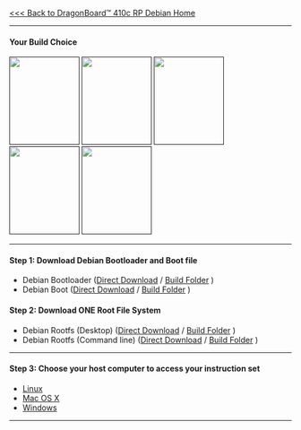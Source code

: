 [<<< Back to DragonBoard™ 410c RP Debian Home](https://github.com/sdrobertw/Transition/wiki/DragonBoard™-410c-Linaro-Debian)

***
#### Your Build Choice

[<img src="http://i.imgur.com/7rrS2JR.png" data-canonical-src="http://i.imgur.com/7rrS2JR.png" width="125" height="157" />]()
[<img src="http://i.imgur.com/yRQKDI6.png" data-canonical-src="http://i.imgur.com/yRQKDI6.png" width="125" height="157" />]()
[<img src="http://i.imgur.com/OQGR5yY.png" data-canonical-src="http://i.imgur.com/OQGR5yY.png" width="125" height="157" />]()
[<img src="http://i.imgur.com/yRQKDI6.png" data-canonical-src="http://i.imgur.com/yRQKDI6.png" width="125" height="157" />]()
[<img src="http://i.imgur.com/tXXN5bZ.png" data-canonical-src="http://i.imgur.com/tXXN5bZ.png" width="125" height="157" />]()

***
#### Step 1: Download Debian Bootloader and Boot file

- Debian Bootloader ([Direct Download](http://builds.96boards.org/releases/dragonboard410c/linaro/rescue/latest/dragonboard410c_bootloader_emmc_linux*.zip) / <a href="http://builds.96boards.org/releases/dragonboard410c/linaro/rescue/latest/" target="_blank">Build Folder</a> )
- Debian Boot ([Direct Download](http://builds.96boards.org/releases/dragonboard410c/linaro/debian/latest/boot-linaro-jessie-qcom-snapdragon-arm64-20151204-36.img.gz) / <a href="http://builds.96boards.org/releases/dragonboard410c/linaro/debian/latest/" target="_blank">Build Folder</a> )

#### Step 2: Download ONE Root File System

- Debian Rootfs (Desktop) ([Direct Download](http://builds.96boards.org/releases/dragonboard410c/linaro/debian/latest/linaro-jessie-alip-qcom-snapdragon-arm64-20151204-36.img.gz) / <a href="http://builds.96boards.org/releases/dragonboard410c/linaro/debian/latest/" target="_blank">Build Folder</a> )
- Debian Rootfs (Command line) ([Direct Download](http://builds.96boards.org/releases/dragonboard410c/linaro/debian/latest/linaro-jessie-developer-qcom-snapdragon-arm64-20151204-36.img.gz) / <a href="http://builds.96boards.org/releases/dragonboard410c/linaro/debian/latest/" target="_blank">Build Folder</a> )

***
#### Step 3: Choose your host computer to access your instruction set

- [Linux](https://github.com/sdrobertw/test-wiki-/wiki/DragonBoard™-410c-Linux-Install#linux-host-1)
- [Mac OS X](https://github.com/sdrobertw/test-wiki-/wiki/DragonBoard™-410c-Linux-Install#mac-osx-host)
- [Windows](https://github.com/sdrobertw/test-wiki-/wiki/DragonBoard™-410c-Linux-Install#windows-host-1)



***